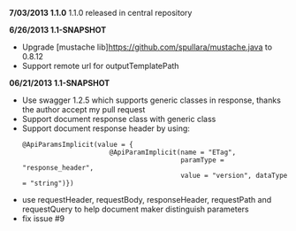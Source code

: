 **7/03/2013 1.1.0**
1.1.0 released in central repository

**6/26/2013 1.1-SNAPSHOT**
- Upgrade [mustache lib]https://github.com/spullara/mustache.java to 0.8.12
- Support remote url for outputTemplatePath


**06/21/2013 1.1-SNAPSHOT**
- Use swagger 1.2.5 which supports generic classes in response, thanks the author accept my pull request
- Support document response class with generic class
- Support document response header by using:
  ```
  @ApiParamsImplicit(value = {
                        @ApiParamImplicit(name = "ETag", 
                                          paramType = "response_header",
                                          value = "version", dataType = "string")})
  ```
- use requestHeader, requestBody, responseHeader, requestPath and requestQuery to help document maker distinguish parameters
- fix issue #9

